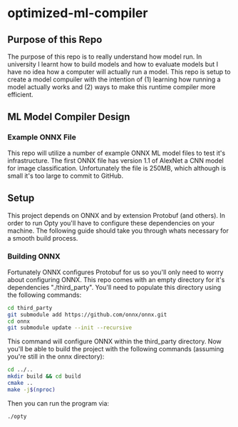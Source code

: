 # optimized-ml-compiler

## Purpose of this Repo

The purpose of this repo is to really understand how model run. In university I learnt how to build models and how to evaluate models but I have no idea how a computer will actually run a model. This repo is setup to create a model compuiler with the intention of (1) learning how running a model actually works and (2) ways to make this runtime compiler more efficient. 

## ML Model Compiler Design 



### Example ONNX File 

This repo will utilize a number of example ONNX ML model files to test it's infrastructure. The first ONNX file has version 1.1 of AlexNet a CNN model for image classification. Unfortunately the file is 250MB, which although is small it's too large to commit to GitHub. 


## Setup 

This project depends on ONNX and by extension Protobuf (and others). In order to run Opty you'll have to configure these dependencies on your machine. The following guide should take you through whats necessary for a smooth build process. 

### Building ONNX
Fortunately ONNX configures Protobuf for us so you'll only need to worry about configuring ONNX. This repo comes with an empty directory for it's dependencies "./third_party". You'll need to populate this directory using the following commands:

```bash
cd third_party
git submodule add https://github.com/onnx/onnx.git
cd onnx
git submodule update --init --recursive
```

This command will configure ONNX within the third_party directory. Now you'll be able to build the project with the following commands (assuming you're still in the onnx directory):

```bash
cd ../..
mkdir build && cd build
cmake ..
make -j$(nproc)
```

Then you can run the program via:

```bash
./opty
```